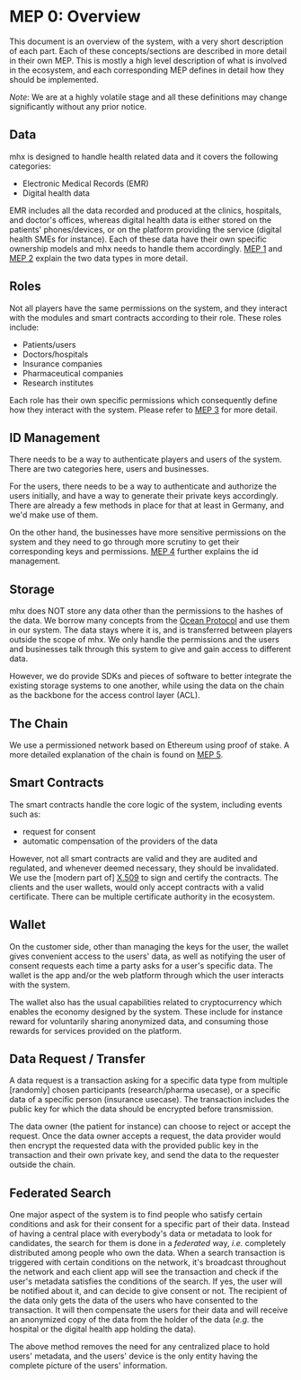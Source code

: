 # MEP 0: Overview
This document is an overview of the system, with a very short description of
each part. Each of these concepts/sections are described in more detail in
their own MEP. This is mostly a high level description of what is involved in
the ecosystem, and each corresponding MEP defines in detail how they should be
implemented.

_Note_: We are at a highly volatile stage and all these definitions may change
significantly without any prior notice.

## Data
mhx is designed to handle health related data and it covers the following
categories:

- Electronic Medical Records (EMR)
- Digital health data

EMR includes all the data recorded and produced at the clinics, hospitals, and
doctor's offices, whereas digital health data is either stored on the patients'
phones/devices, or on the platform providing the service (digital health SMEs
for instance). Each of these data have their own specific ownership models and
mhx needs to handle them accordingly. [MEP 1](mep-1-data-emr.md) and [MEP
2](mep-2-data-dh.md) explain the two data types in more detail.

## Roles
Not all players have the same permissions on the system, and they interact with
the modules and smart contracts according to their role. These roles include:

- Patients/users
- Doctors/hospitals
- Insurance companies
- Pharmaceutical companies
- Research institutes

Each role has their own specific permissions which consequently define how they
interact with the system. Please refer to [MEP 3](mep-3-roles.md) for more
detail.

## ID Management
There needs to be a way to authenticate players and users of the system. There
are two categories here, users and businesses.

For the users, there needs to be a way to authenticate and authorize the users
initially, and have a way to generate their private keys accordingly. There are
already a few methods in place for that at least in Germany, and we'd make use
of them.

On the other hand, the businesses have more sensitive permissions on the system
and they need to go through more scrutiny to get their corresponding keys and
permissions. [MEP 4](mep-4-ids.md) further explains the id management.

## Storage
mhx does NOT store any data other than the permissions to the hashes of the
data. We borrow many concepts from the [Ocean
Protocol](https://oceanprotocol.com/) and use them in our system. The data
stays where it is, and is transferred between players outside the scope of mhx.
We only handle the permissions and the users and businesses talk through this
system to give and gain access to different data.

However, we do provide SDKs and pieces of software to better integrate the
existing storage systems to one another, while using the data on the chain as
the backbone for the access control layer (ACL).

## The Chain
We use a permissioned network based on Ethereum using proof of stake.
A more detailed explanation of the chain is found on [MEP 5](mep-5-chain.md).

## Smart Contracts
The smart contracts handle the core logic of the system, including events such
as:
- request for consent
- automatic compensation of the providers of the data

However, not all smart contracts are valid and they are audited and regulated,
and whenever deemed necessary, they should be invalidated. We use the [modern
part of] [X.509](https://en.wikipedia.org/wiki/X.509) to sign and certify the
contracts. The clients and the user wallets, would only accept contracts with a
valid certificate. There can be multiple certificate authority in the
ecosystem.

## Wallet
On the customer side, other than managing the keys for the user, the wallet
gives convenient access to the users' data, as well as notifying the user of
consent requests each time a party asks for a user's specific data. The wallet
is the app and/or the web platform through which the user interacts with the
system.

The wallet also has the usual capabilities related to cryptocurrency which
enables the economy designed by the system. These include for instance reward
for voluntarily sharing anonymized data, and consuming those rewards for
services provided on the platform.

## Data Request / Transfer
A data request is a transaction asking for a specific data type from multiple
[randomly] chosen participants (research/pharma usecase), or a specific data of
a specific person (insurance usecase). The transaction includes the public key
for which the data should be encrypted before transmission.

The data owner (the patient for instance) can choose to reject or accept the
request. Once the data owner accepts a request, the data provider would then
encrypt the requested data with the provided public key in the transaction and
their own private key, and send the data to the requester outside the chain.

## Federated Search
One major aspect of the system is to find people who satisfy certain conditions
and ask for their consent for a specific part of their data. Instead of having
a central place with everybody's data or metadata to look for candidates, the
search for them is done in a _federated_ way, _i.e._ completely distributed
among people who own the data. When a search transaction is triggered with
certain conditions on the network, it's broadcast throughout the network and
each client app will see the transaction and check if the user's metadata
satisfies the conditions of the search. If yes, the user will be notified about
it, and can decide to give consent or not. The recipient of the data only gets
the data of the users who have consented to the transaction. It will then
compensate the users for their data and will receive an anonymized copy of the
data from the holder of the data (_e.g._ the hospital or the digital health app
holding the data).

The above method removes the need for any centralized place to hold users'
metadata, and the users' device is the only entity having the complete picture
of the users' information.

